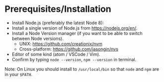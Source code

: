 # Prerequisites/Installation

- Install Node.js (preferably the latest Node 8):
 - Install a single version of Node.js from https://nodejs.org/en/.
 - Install a Node Version manager (if you want to be able to switch between Node versions).
   - UNIX: https://github.com/creationix/nvm
   - Cross-platform: https://github.com/jasongin/nvs
- Editor of some kind (atom / VSCode / Vim).
- Confirm by typing `node --version`, `npm --version` in terminal.

Note: On Linux you should install to `/usr/local/bin` so that `node` and `npm` are in your `$PATH`.
